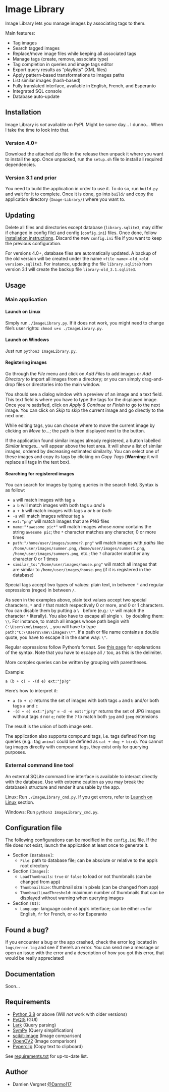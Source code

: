 # Image Library

Image Library lets you manage images by associating tags to them.

Main features:

- Tag images
- Search tagged images
- Replace/move image files while keeping all associated tags
- Manage tags (create, remove, associate type)
- Tag completion in queries and image tags editor
- Export query results as “playlists” (XML files)
- Apply pattern-based transformations to images paths
- List similar images (hash-based)
- Fully translated interface, available in English, French, and Esperanto
- Integrated SQL console
- Database auto-update

## Installation

Image Library is *not* available on PyPI. Might be some day… I dunno… When I take the time to look into that.

### Version 4.0+

Download the attached zip file in the release then unpack it where you want to install the app. Once unpacked, run the
`setup.sh` file to install all required dependencies.

### Version 3.1 and prior

You need to build the application in order to use it. To do so, run `build.py` and wait for it to complete. Once it is
done, go into `build/` and copy the application directory (`Image-Library/`) where you want to.

## Updating

Delete all files and directories except database (`library.sqlite3`, may differ if changed in config file) and
config (`config.ini`) files. Once done, follow [installation instructions](#Installation). Discard the new `config.ini`
file if you want to keep the previous configuration.

For versions 4.0+, database files are automatically updated. A backup of the old version will be created under the
name `<file name>-old_<old version>.sqlite3`. For instance, updating the file `library.sqlite3` from version 3.1 will
create the backup file `library-old_3.1.sqlite3`.

## Usage

### Main application

#### <span id="run-linux">Launch on Linux</span>

Simply run `./ImageLibrary.py`. If it does not work, you might need to change file’s user
rights: `chmod u+x ./ImageLibrary.py`.

#### Launch on Windows

Just run `python3 ImageLibrary.py`.

#### Registering images

Go through the _File_ menu and click on _Add Files_ to add images or _Add Directory_ to import all images from a
directory; or you can simply drag-and-drop files or directories into the main window.

You should see a dialog window with a preview of an image and a text field. This text field is where you have to type
the tags for the displayed image. Once you’re satisfied, click on _Apply & Continue_ or _Finish_ to go to the next
image. You can click on _Skip_ to skip the current image and go directly to the next one.

While editing tags, you can choose where to move the current image by clicking on _Move to…_; the path is then displayed
next to the button.

If the application found similar images already registered, a button labelled _Similar Images…_ will appear above the
text area. It will show a list of similar images, ordered by decreasing estimated similarity. You can select one of
these images and copy its tags by clicking on _Copy Tags_ (**Warning**: it will replace all tags in the text box).

#### Searching for registered images

You can search for images by typing queries in the search field. Syntax is as follow:

- `a` will match images with tag `a`
- `a b` will match images with both tags `a` *and* `b`
- `a + b` will match images with tags `a` *or* `b` or *both*
- `-a` will match images *without* tag `a`
- `ext:"png"` will match images that are *PNG* files
- `name:"*awesome pic*"` will match images whose *name* contains the string `awesome pic`; the `*` character matches any
  character, 0 or more times
- `path:"/home/user/images/summer?.png"` will match images with *paths* like `/home/user/images/summer.png`,
  `/home/user/images/summer1.png`, `/home/user/images/summers.png`, etc.; the `?` character matcher any character 0 or 1
  times
- `similar_to:"/home/user/images/house.png"` will match all images that are similar to `/home/user/images/house.png`
  (if it is registered in the database)

Special tags accept two types of values: plain text, in between `"` and regular expressions (regex) in between `/`.

As seen in the examples above, plain text values accept two special characters, `*` and `?` that match respectively 0 or
more, and 0 or 1 characters. You can disable them by putting a `\ ` before (e.g.: `\*` will match the character `*`
literally). You also have to escape all single `\ ` by doubling them: `\\`. For instance, to match all images whose path
begin with `C:\Users\me\images\ `, you will have to type `path:"C:\\Users\\me\\images\\*"`. If a path or file name
contains a double quote, you have to escape it in the same way: `\"`.

Regular expressions follow Python’s format. See [this page](https://www.w3schools.com/python/python_regex.asp) for
explanations of the syntax. Note that you have to escape all `/` too, as this is the delimiter.

More complex queries can be written by grouping with parentheses.

Example:

```
a (b + c) + -(d e) ext:"jp?g"
```

Here’s how to interpret it:

- `a (b + c)` returns the set of images with both tags `a` and `b` and/or both tags `a` and `c`
- `-(d + e) ext:"jp?g"` = `-d -e ext:"jp?g"` returns the set of JPG images without tags `d` nor `e`; note the `?` to
  match both `jpg` and `jpeg` extensions

The result is the union of both image sets.

The application also supports compound tags, i.e. tags defined from tag queries (e.g.: tag `animal` could be defined as
`cat + dog + bird`). You cannot tag images directly with compound tags, they exist only for querying purposes.

### External command line tool

An external SQLite command line interface is available to interact directly with the database. Use with extreme caution
as you may break the database’s structure and render it unusable by the app.

Linux: Run `./ImageLibrary_cmd.py`. If you get errors, refer to [Launch on Linux](#run-linux) section.

Windows: Run `python3 ImageLibrary_cmd.py`.

## Configuration file

The following configurations can be modified in the `config.ini` file. If the file does not exist, launch the
application at least once to generate it.

- Section `[Database]`:
    - `File`: path to database file; can be absolute or relative to the app’s root directory
- Section `[Images]`:
    - `LoadThumbnails`: `true` or `false` to load or not thumbnails (can be changed from app)
    - `ThumbnailSize`: thumbnail size in pixels (can be changed from app)
    - `ThumbnailLoadThreshold`: maximum number of thumbnails that can be displayed without warning when querying images
- Section `[UI]`:
    - `Language`: language code of app’s interface; can be either `en` for English, `fr` for French, or `eo` for
      Esperanto

## Found a bug?

If you encounter a bug or the app crashed, check the error log located in `logs/error.log` and see if there’s an error.
You can send me a message or open an issue with the error and a description of how you got this error, that would be
really appreciated!

## Documentation

Soon…

## Requirements

- [Python 3.8](https://www.python.org/downloads/release/python-380/) or above (Will *not* work with older versions)
- [PyQt5](https://pypi.org/project/PyQt5/) (GUI)
- [Lark](https://pypi.org/project/lark-parser/) (Query parsing)
- [SymPy](https://pypi.org/project/sympy/) (Query simplification)
- [scikit-image](https://pypi.org/project/scikit-image/) (Image comparison)
- [OpenCV2](https://pypi.org/project/cv2imageload/) (Image comparison)
- [Pyperclip](https://pypi.org/project/pyperclip/) (Copy text to clipboard)

See [requirements.txt](https://github.com/Darmo117/ImageDatabase/blob/master/requirements.txt) for up-to-date list.

## Author

- Damien Vergnet [@Darmo117](https://github.com/Darmo117)
